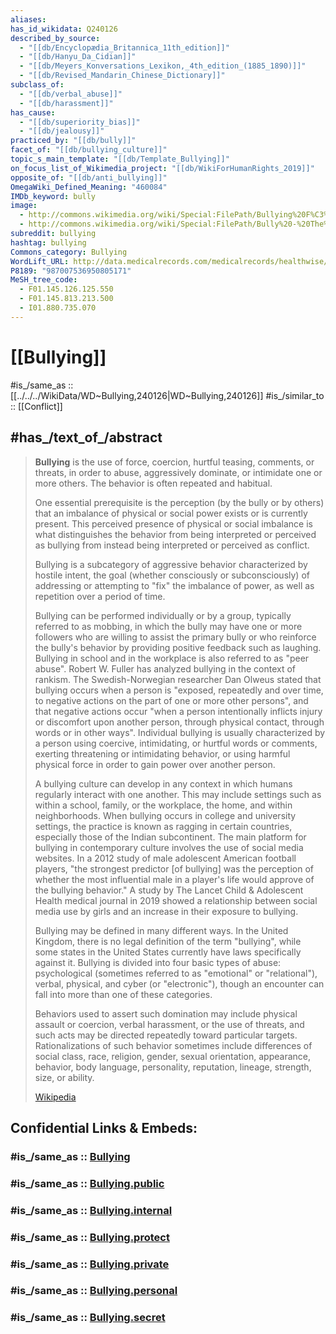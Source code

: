 ```yaml
---
aliases: 
has_id_wikidata: Q240126
described_by_source:
  - "[[db/Encyclopædia_Britannica_11th_edition]]"
  - "[[db/Hanyu_Da_Cidian]]"
  - "[[db/Meyers_Konversations_Lexikon,_4th_edition_(1885_1890)]]"
  - "[[db/Revised_Mandarin_Chinese_Dictionary]]"
subclass_of:
  - "[[db/verbal_abuse]]"
  - "[[db/harassment]]"
has_cause:
  - "[[db/superiority_bias]]"
  - "[[db/jealousy]]"
practiced_by: "[[db/bully]]"
facet_of: "[[db/bullying_culture]]"
topic_s_main_template: "[[db/Template_Bullying]]"
on_focus_list_of_Wikimedia_project: "[[db/WikiForHumanRights_2019]]"
opposite_of: "[[db/anti_bullying]]"
OmegaWiki_Defined_Meaning: "460084"
IMDb_keyword: bully
image:
  - http://commons.wikimedia.org/wiki/Special:FilePath/Bullying%20F%C3%ADsico.JPG
  - http://commons.wikimedia.org/wiki/Special:FilePath/Bully%20-%20The%20Noun%20Project.svg
subreddit: bullying
hashtag: bullying
Commons_category: Bullying
WordLift_URL: http://data.medicalrecords.com/medicalrecords/healthwise/bullying
P8189: "987007536950805171"
MeSH_tree_code:
  - F01.145.126.125.550
  - F01.145.813.213.500
  - I01.880.735.070
---
```


# [[Bullying]] 

#is_/same_as :: [[../../../WikiData/WD~Bullying,240126|WD~Bullying,240126]] 
#is_/similar_to :: [[Conflict]] 

## #has_/text_of_/abstract 

> **Bullying** is the use of force, coercion, hurtful teasing, comments, or threats, 
> in order to abuse, aggressively dominate, or intimidate one or more others. 
> The behavior is often repeated and habitual. 
> 
> One essential prerequisite is the perception (by the bully or by others) 
> that an imbalance of physical or social power exists or is currently present. 
> This perceived presence of physical or social imbalance is what 
> distinguishes the behavior from being interpreted or perceived as bullying 
> from instead being interpreted or perceived as conflict. 
>
> Bullying is a subcategory of aggressive behavior characterized by hostile intent, 
> the goal (whether consciously or subconsciously) of addressing 
> or attempting to "fix" the imbalance of power, as well as repetition over a period of time.
>
> Bullying can be performed individually or by a group, typically referred to as mobbing, in which the bully may have one or more followers who are willing to assist the primary bully or who reinforce the bully's behavior by providing positive feedback such as laughing. Bullying in school and in the workplace is also referred to as "peer abuse". Robert W. Fuller has analyzed bullying in the context of rankism. The Swedish-Norwegian researcher Dan Olweus stated that bullying occurs when a person is "exposed, repeatedly and over time, to negative actions on the part of one or more other persons", and that negative actions occur "when a person intentionally inflicts injury or discomfort upon another person, through physical contact, through words or in other ways". Individual bullying is usually characterized by a person using coercive, intimidating, or hurtful words or comments, exerting threatening or intimidating behavior, or using harmful physical force in order to gain power over another person.
>
> A bullying culture can develop in any context in which humans regularly interact with one another. This may include settings such as within a school, family, or the workplace, the home, and within neighborhoods. When bullying occurs in college and university settings, the practice is known as ragging in certain countries, especially those of the Indian subcontinent. The main platform for bullying in contemporary culture involves the use of social media websites. In a 2012 study of male adolescent American football players, "the strongest predictor [of bullying] was the perception of whether  the most influential male in a player's life would approve of the bullying behavior." A study by The Lancet Child & Adolescent Health medical journal in 2019 showed a relationship between social media use by girls and an increase in their exposure to bullying.
>
> Bullying may be defined in many different ways. In the United Kingdom, there is no legal definition of the term "bullying", while some states in the United States currently have laws specifically against it. Bullying is divided into four basic types of abuse: psychological (sometimes referred to as "emotional" or "relational"), verbal, physical, and cyber (or "electronic"), though an encounter can fall into more than one of these categories.
>
> Behaviors used to assert such domination may include physical assault or coercion, verbal harassment, or the use of threats, and such acts may be directed repeatedly toward particular targets. Rationalizations of such behavior sometimes include differences of social class, race, religion, gender, sexual orientation, appearance, behavior, body language, personality, reputation, lineage, strength, size, or ability.
>
> [Wikipedia](https://en.wikipedia.org/wiki/Bullying) 


## Confidential Links & Embeds: 

### #is_/same_as :: [Bullying](/_Standards/Society/Social_Issues/Discrimination/Bullying.md) 

### #is_/same_as :: [Bullying.public](/_public/Society/Social_Issues/Discrimination/Bullying.public.md) 

### #is_/same_as :: [Bullying.internal](/_internal/Society/Social_Issues/Discrimination/Bullying.internal.md) 

### #is_/same_as :: [Bullying.protect](/_protect/Society/Social_Issues/Discrimination/Bullying.protect.md) 

### #is_/same_as :: [Bullying.private](/_private/Society/Social_Issues/Discrimination/Bullying.private.md) 

### #is_/same_as :: [Bullying.personal](/_personal/Society/Social_Issues/Discrimination/Bullying.personal.md) 

### #is_/same_as :: [Bullying.secret](/_secret/Society/Social_Issues/Discrimination/Bullying.secret.md)

